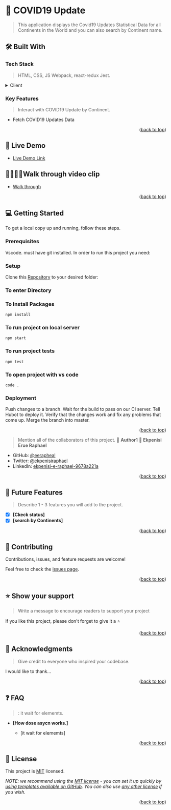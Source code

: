 # 📖 COVID19 Update <a name="COVID19 Update: connect to API"></a>

> This application displays the Covid19 Updates Statistical Data for all Continents in the World and you can also search by Continent name.

## 🛠 Built With <a name="built-with"></a>

### Tech Stack <a name="tech-stack"></a>

> HTML, CSS, JS Webpack, react-redux Jest.

<details>
  <summary>Client</summary>
  <ul>
    <li><a href="https://reactjs.org/">React.js</a></li>
  </ul>
</details>

<!-- Features -->

### Key Features <a name="Conneting to api server"></a>

> Interact with COVID19 Update by Continent.

- Fetch COVID19 Updates Data


<p align="right">(<a href="#readme-top">back to top</a>)</p>

<!-- LIVE DEMO -->

## 🚀 Live Demo <a name="live-demo"></a>

- [Live Demo Link]()

## 🚶‍♂️🚶‍♂️Walk through video clip
- [Walk through](https://www.loom.com/share/a3c817a67188463f8d626243434ceb83)

<p align="right">(<a href="#readme-top">back to top</a>)</p>

<!-- GETTING STARTED -->

## 💻 Getting Started <a name="getting-started"></a>

>

To get a local copy up and running, follow these steps.

### Prerequisites
Vscode. must have git installed.
In order to run this project you need:


### Setup

Clone this [Repository](https://github.com/eerapheal/react-capstone.git) to your desired folder:

### To enter Directory
### To Install Packages
`npm install`
### To run project on local server
`npm start`
### To run project tests
`npm test`
### To open project with vs code 
`code .`
 ### Deployment
  Push changes to a branch. Wait for the build to pass on our CI server. Tell Hubot to deploy it. Verify that the changes work and fix any problems that come up. Merge the branch into master.

<p align="right">(<a href="#readme-top">back to top</a>)</p>

> Mention all of the collaborators of this project.
👤 **Author1**
👤 **Ekpenisi Erue Raphael**

- GitHub: [@eerapheal](https://github.com/eerapheal)
- Twitter: [@ekpenisiraphael](https://twitter.com/ekpenisiraphael)
- LinkedIn: [ekpenisi-e-raphael-9678a221a](https://www.linkedin.com/in/ekpenisi-e-raphael-9678a221a/)

<p align="right">(<a href="#readme-top">back to top</a>)</p>

<!-- FUTURE FEATURES -->

## 🔭 Future Features <a name="future-features"></a>

> Describe 1 - 3 features you will add to the project.

- [x] **[Ckeck status]**
- [x] **[search by Continents]**

<p align="right">(<a href="#readme-top">back to top</a>)</p>

<!-- CONTRIBUTING -->

## 🤝 Contributing <a name="contributing"></a>

Contributions, issues, and feature requests are welcome!

Feel free to check the [issues page](https://github.com/eerapheal/react-redux-project/issues/).

<p align="right">(<a href="#readme-top">back to top</a>)</p>

<!-- SUPPORT -->

## ⭐️ Show your support <a name="support"></a>

> Write a message to encourage readers to support your project

If you like this project, please don't forget to give it a ⭐️

<p align="right">(<a href="#readme-top">back to top</a>)</p>

<!-- ACKNOWLEDGEMENTS -->

## 🙏 Acknowledgments <a name="acknowledgements"></a>

> Give credit to everyone who inspired your codebase.

I would like to thank...

<p align="right">(<a href="#readme-top">back to top</a>)</p>

<!-- FAQ (optional) -->

## ❓ FAQ <a name="faq"></a>

> : it  wait for elememts.

- **[How dose asycn works.]**

  - [it  wait for elememts]


<p align="right">(<a href="#readme-top">back to top</a>)</p>

<!-- LICENSE -->

## 📝 License <a name="license"></a>

This project is [MIT](./LICENSE) licensed.

_NOTE: we recommend using the [MIT license](https://choosealicense.com/licenses/mit/) - you can set it up quickly by [using templates available on GitHub](https://docs.github.com/en/communities/setting-up-your-project-for-healthy-contributions/adding-a-license-to-a-repository). You can also use [any other license](https://choosealicense.com/licenses/) if you wish._

<p align="right">(<a href="#readme-top">back to top</a>)</p>